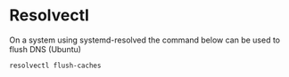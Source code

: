 # Resolvectl

On a system using systemd-resolved the command below can be used to flush DNS (Ubuntu)

```
resolvectl flush-caches
```